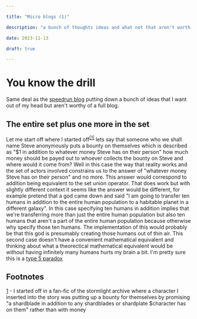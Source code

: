 ```yaml
---

title: "Micro blogs (1)"

description: "a bunch of thoughts ideas and what not that aren't worth of full blogs but that I still want to write down"

date: 2023-11-13

draft: true

---
```


# You know the drill

Same deal as the [speedrun blog](https://pagwin.xyz/blog/speedrun/) putting down a bunch of ideas that I want out of my head but aren't worthy of a full blog.

## The entire set plus one more in the set

Let me start off where I started off<sup>[[1]](#1)</sup> lets say that someone who we shall name Steve anonymously puts a bounty on themselves which is described as "$1 in addition to whatever money Steve has on their person" how much money should be payed out to whoever collects the bounty on Steve and where would it come from? Well in this case the way that reality works and the set of actors involved constrains us to the answer of "whatever money Steve has on their person" and no more. This answer would correspond to addition being equivalent to the set union operator. That does work but with slightly different context it seems like the answer would be different, for example pretend that a god came down and said "I am going to transfer ten humans in addition to the entire human population to a habitable planet in a different galaxy". In this case specifying ten humans in addition implies that we're transferring more than just the entire human population but also ten humans that aren't a part of the entire human population because otherwise why specify those ten humans. The implementation of this would probably be that this god is presumably creating those humans out of thin air. This second case doesn't have a convenient mathematical equivalent and thinking about what a theorectical mathematical equivalent would be without having infinitely many humans hurts my brain a bit. I'm pretty sure this is a [type 5 paradox](https://youtu.be/ppX7Qjbe6BM?t=2035)

## Footnotes

<a href="./#1" name="1">1</a> - I started off in a fan-fic of the stormlight archive where a character I inserted into the story was putting up a bounty for themselves by promising "a shardblade in addition to any shardblades or shardplate $character has on them" rather than with money
